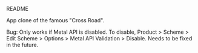 README

App clone of the famous "Cross Road". 

Bug: Only works if Metal API is disabled. To disable, Product > Scheme > Edit Scheme > Options > Metal API Validation > Disable. Needs to be fixed in the future.

